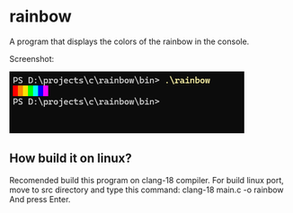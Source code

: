 <h1>rainbow</h1>
<p>A program that displays the colors of the rainbow in the console.</p>
<p>Screenshot:</p>
<img src="https://github.com/mistertay0dimon/rainbow/blob/main/img/screenshot.png" alt="(screenshot)">
<h2>How build it on linux?</h2>
<p>
  Recomended build this program on clang-18 compiler.
  For build linux port, move to src directory and type this command:
  clang-18 main.c -o rainbow
  And press Enter.
</p>
